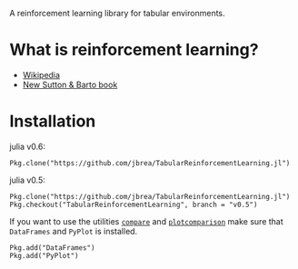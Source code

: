 A reinforcement learning library for tabular environments.


# What is reinforcement learning?

- [Wikipedia](https://en.wikipedia.org/wiki/Reinforcement_learning)
- [New Sutton & Barto book](http://incompleteideas.net/sutton/book/the-book-2nd.html)

# Installation

julia v0.6:

	Pkg.clone("https://github.com/jbrea/TabularReinforcementLearning.jl")

julia v0.5:

	Pkg.clone("https://github.com/jbrea/TabularReinforcementLearning.jl")
	Pkg.checkout("TabularReinforcementLearning", branch = "v0.5")


If you want to use the utilities [`compare`](@ref) and 
[`plotcomparison`](@ref) make sure that `DataFrames` and `PyPlot` is installed.

	Pkg.add("DataFrames") 
	Pkg.add("PyPlot")

